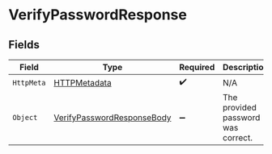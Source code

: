 # VerifyPasswordResponse


## Fields

| Field                                                                             | Type                                                                              | Required                                                                          | Description                                                                       |
| --------------------------------------------------------------------------------- | --------------------------------------------------------------------------------- | --------------------------------------------------------------------------------- | --------------------------------------------------------------------------------- |
| `HttpMeta`                                                                        | [HTTPMetadata](../../Models/Components/HTTPMetadata.md)                           | :heavy_check_mark:                                                                | N/A                                                                               |
| `Object`                                                                          | [VerifyPasswordResponseBody](../../Models/Requests/VerifyPasswordResponseBody.md) | :heavy_minus_sign:                                                                | The provided password was correct.                                                |